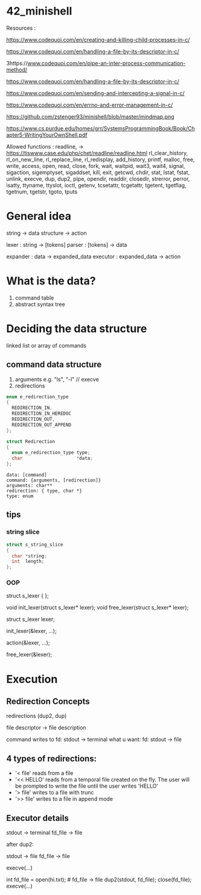 # 42_minishell

Resources :

https://www.codequoi.com/en/creating-and-killing-child-processes-in-c/

https://www.codequoi.com/en/handling-a-file-by-its-descriptor-in-c/

3https://www.codequoi.com/en/pipe-an-inter-process-communication-method/

https://www.codequoi.com/en/handling-a-file-by-its-descriptor-in-c/



https://www.codequoi.com/en/sending-and-intercepting-a-signal-in-c/

https://www.codequoi.com/en/errno-and-error-management-in-c/

https://github.com/zstenger93/minishell/blob/master/mindmap.png

https://www.cs.purdue.edu/homes/grr/SystemsProgrammingBook/Book/Chapter5-WritingYourOwnShell.pdf

Allowed functions :
readline, -> https://tiswww.case.edu/php/chet/readline/readline.html
rl_clear_history, 
rl_on_new_line,
rl_replace_line, 
rl_redisplay, 
add_history,
printf, 
malloc, 
free, 
write, 
access, 
open, 
read,
close, 
fork, 
wait, 
waitpid, 
wait3, 
wait4, 
signal,
sigaction, 
sigemptyset, 
sigaddset, 
kill, 
exit,
getcwd, 
chdir, 
stat, 
lstat, fstat, unlink, execve,
dup, dup2, pipe, opendir, readdir, closedir,
strerror, perror, isatty, ttyname, ttyslot, ioctl,
getenv, tcsetattr, tcgetattr, tgetent, tgetflag,
tgetnum, tgetstr, tgoto, tputs

# General idea

string -> data structure -> action

lexer : string -> [tokens] 
parser : [tokens] -> data

expander : data -> expanded_data
executor : expanded_data -> action

# What is the data?

1. command table
2. abstract syntax tree

# Deciding the data structure

linked list or array of commands

## command data structure

1. arguments e.g. "ls", "-l" // execve
2. redirections

```c
enum e_redirection_type
{
  REDIRECTION_IN,
  REDIRECTION_IN_HEREDOC
  REDIRECTION_OUT,
  REDIRECTION_OUT_APPEND
};

struct Redirection
{
  enum e_redirection_type type;
  char                    *data;
};
```

```
data: [command]
command: {arguments, [redirection]}
arguments: char**
redirection: { type, char *}
type: enum
```

## tips

### string slice

```c
struct s_string_slice
{
  char *string;
  int  length;
};
```

### OOP

struct s_lexer
{
};

void  init_lexer(struct s_lexer* lexer);
void  free_lexer(struct s_lexer* lexer);



struct s_lexer lexer;

init_lexer(&lexer, ...);

action(&lexer, ...);

free_lexer(&lexer);


# Execution

## Redirection Concepts

redirections (dup2, dup)

file descriptor -> file description

command writes to fd: stdout -> terminal
what u want: fd: stdout -> file

## 4 types of redirections:

- '< file' reads from a file
- '<< HELLO' reads from a temporal file created on the fly. The user will be prompted to write the file until the user writes 'HELLO'
- '> file' writes to a file with trunc
- '>> file' writes to a file in append mode


## Executor details

stdout -> terminal
fd_file -> file

after dup2:

stdout -> file
fd_file -> file


execve(...)

int fd_file = open(hi.txt); # fd_file -> file
dup2(stdout, fd_file);
close(fd_file);
execve(...)
